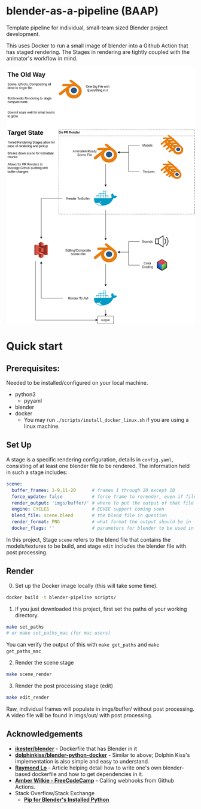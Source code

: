 # blender-as-a-pipeline (BAAP)

Template pipeline for individual, small-team sized Blender project development.

This uses Docker to run a small image of blender into a Github Action that has staged rendering.
The Stages in rendering are tightly coupled with the animator's workflow in mind.

![Diagram of Blender Pipeline](docs/blender-pipeline-flowchart.png)

# Quick start

## Prerequisites:
Needed to be installed/configured on your local machine.
 - python3
    - pyyaml
 - blender
 - docker
    - You may run `./scripts/install_docker_linux.sh` if you are using a linux machine.


## Set Up
A stage is a specific rendering configuration, details in `config.yaml`, consisting of at least one blender file to be rendered.
The information held in such a stage includes:

```yaml
scene:
  buffer_frames: 1-9,11-20      # frames 1 through 20 except 10
  force_update: false           # force frame to rerender, even if file exists
  render_output: 'imgs/buffer/' # where to put the output of that file
  engine: CYCLES                # EEVEE support coming soon
  blend_file: scene.blend       # the blend file in question
  render_format: PNG            # what format the output should be in
  docker_flags: ''              # parameters for blender to be used in the docker call
```

In this project, Stage `scene` refers to the blend file that contains the models/textures to be build, and stage `edit` includes the blender file with post processing.

## Render
0. Set up the Docker image locally (this will take some time).
```bash
docker build -t blender-pipeline scripts/
```

1. If you just downloaded this project, first set the paths of your working directory.

```bash
make set_paths
# or make set_paths_mac (for mac users)
```

You can verify the output of this with `make get_paths` and `make get_paths_mac`

2. Render the scene stage
```bash
make scene_render
```

3. Render the post processing stage (edit)
```bash
make edit_render
```

Raw, individual frames will populate in imgs/buffer/ without post processing.
A video file will be found in imgs/out/ with post processing.

## Acknowledgements
 - [**ikester/blender**](https://hub.docker.com/r/ikester/blender) - Dockerfile that has Blender in it
 - [**dolphinkiss/blender-python-docker**](https://github.com/dolphinkiss/blender-python-docker/blob/master/Dockerfile) - Similar to above; Dolphin Kiss's implementation is also simple and easy to understand.
 - [**Raymond Lo**](https://dis.co/blog/build-a-blender-docker-container-for-distributing-rendering/) - Article helping detail how to write one's own blender-based dockerfile and how to get dependencies in it.
 - [**Amber Wilkie - FreeCodeCamp**](https://www.freecodecamp.org/news/how-to-use-github-actions-to-call-webhooks/) - Calling webhooks from Github Actions.
 - Stack Overflow/Stack Exchange
    - [**Pip for Blender's Installed Python**](https://blender.stackexchange.com/questions/56011/how-to-install-pip-for-blenders-bundled-python)
